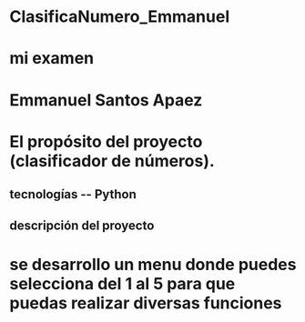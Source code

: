 # ClasificaNumero_Emmanuel

# mi examen
# Emmanuel Santos Apaez 

# El propósito del proyecto (clasificador de números).

## tecnologías -- Python 

## descripción del proyecto
# se desarrollo un menu donde puedes selecciona del 1 al 5 para que puedas realizar diversas funciones
